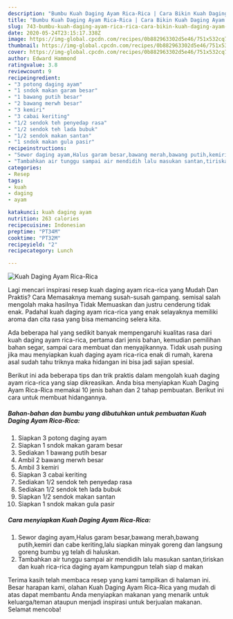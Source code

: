 ```yaml
---
description: "Bumbu Kuah Daging Ayam Rica-Rica | Cara Bikin Kuah Daging Ayam Rica-Rica Yang Bikin Ngiler"
title: "Bumbu Kuah Daging Ayam Rica-Rica | Cara Bikin Kuah Daging Ayam Rica-Rica Yang Bikin Ngiler"
slug: 743-bumbu-kuah-daging-ayam-rica-rica-cara-bikin-kuah-daging-ayam-rica-rica-yang-bikin-ngiler
date: 2020-05-24T23:15:17.338Z
image: https://img-global.cpcdn.com/recipes/0b882963302d5e46/751x532cq70/kuah-daging-ayam-rica-rica-foto-resep-utama.jpg
thumbnail: https://img-global.cpcdn.com/recipes/0b882963302d5e46/751x532cq70/kuah-daging-ayam-rica-rica-foto-resep-utama.jpg
cover: https://img-global.cpcdn.com/recipes/0b882963302d5e46/751x532cq70/kuah-daging-ayam-rica-rica-foto-resep-utama.jpg
author: Edward Hammond
ratingvalue: 3.8
reviewcount: 9
recipeingredient:
- "3 potong daging ayam"
- "1 sndok makan garam besar"
- "1 bawang putih besar"
- "2 bawang merwh besar"
- "3 kemiri"
- "3 cabai keriting"
- "1/2 sendok teh penyedap rasa"
- "1/2 sendok teh lada bubuk"
- "1/2 sendok makan santan"
- "1 sndok makan gula pasir"
recipeinstructions:
- "Sewor daging ayam,Halus garam besar,bawang merah,bawang putih,kemiri dan cabe keriting,lalu siapkan minyak goreng dan langsung goreng bumbu yg telah di haluskan."
- "Tambahkan air tunggu sampai air mendidih lalu masukan santan,tiriskan dan kuah rica-rica daging ayam kampungpun telah siap d makan"
categories:
- Resep
tags:
- kuah
- daging
- ayam

katakunci: kuah daging ayam 
nutrition: 263 calories
recipecuisine: Indonesian
preptime: "PT34M"
cooktime: "PT32M"
recipeyield: "2"
recipecategory: Lunch

---
```



![Kuah Daging Ayam Rica-Rica](https://img-global.cpcdn.com/recipes/0b882963302d5e46/751x532cq70/kuah-daging-ayam-rica-rica-foto-resep-utama.jpg)

Lagi mencari inspirasi resep kuah daging ayam rica-rica yang Mudah Dan Praktis? Cara Memasaknya memang susah-susah gampang. semisal salah mengolah maka hasilnya Tidak Memuaskan dan justru cenderung tidak enak. Padahal kuah daging ayam rica-rica yang enak selayaknya memiliki aroma dan cita rasa yang bisa memancing selera kita.

Ada beberapa hal yang sedikit banyak mempengaruhi kualitas rasa dari kuah daging ayam rica-rica, pertama dari jenis bahan, kemudian pemilihan bahan segar, sampai cara membuat dan menyajikannya. Tidak usah pusing jika mau menyiapkan kuah daging ayam rica-rica enak di rumah, karena asal sudah tahu triknya maka hidangan ini bisa jadi sajian spesial.




Berikut ini ada beberapa tips dan trik praktis dalam mengolah kuah daging ayam rica-rica yang siap dikreasikan. Anda bisa menyiapkan Kuah Daging Ayam Rica-Rica memakai 10 jenis bahan dan 2 tahap pembuatan. Berikut ini cara untuk membuat hidangannya.

<!--inarticleads1-->

##### Bahan-bahan dan bumbu yang dibutuhkan untuk pembuatan Kuah Daging Ayam Rica-Rica:

1. Siapkan 3 potong daging ayam
1. Siapkan 1 sndok makan garam besar
1. Sediakan 1 bawang putih besar
1. Ambil 2 bawang merwh besar
1. Ambil 3 kemiri
1. Siapkan 3 cabai keriting
1. Sediakan 1/2 sendok teh penyedap rasa
1. Sediakan 1/2 sendok teh lada bubuk
1. Siapkan 1/2 sendok makan santan
1. Siapkan 1 sndok makan gula pasir




<!--inarticleads2-->

##### Cara menyiapkan Kuah Daging Ayam Rica-Rica:

1. Sewor daging ayam,Halus garam besar,bawang merah,bawang putih,kemiri dan cabe keriting,lalu siapkan minyak goreng dan langsung goreng bumbu yg telah di haluskan.
1. Tambahkan air tunggu sampai air mendidih lalu masukan santan,tiriskan dan kuah rica-rica daging ayam kampungpun telah siap d makan




Terima kasih telah membaca resep yang kami tampilkan di halaman ini. Besar harapan kami, olahan Kuah Daging Ayam Rica-Rica yang mudah di atas dapat membantu Anda menyiapkan makanan yang menarik untuk keluarga/teman ataupun menjadi inspirasi untuk berjualan makanan. Selamat mencoba!
